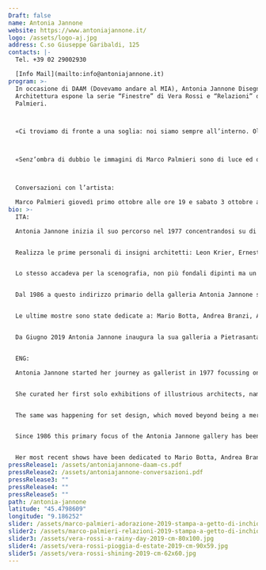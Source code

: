 ```yaml
---
Draft: false
name: Antonia Jannone
website: https://www.antoniajannone.it/
logo: /assets/logo-aj.jpg
address: C.so Giuseppe Garibaldi, 125
contacts: |-
  Tel. +39 02 29002930

  [Info Mail](mailto:info@antoniajannone.it)
program: >-
  In occasione di DAAM (Dovevamo andare al MIA), Antonia Jannone Disegni di
  Architettura espone la serie “Finestre” di Vera Rossi e “Relazioni” di Marco
  Palmieri.



  «Ci troviamo di fronte a una soglia: noi siamo sempre all’interno. Oltre sono sagome che non sempre siamo in grado di leggere. I vetri sono quelli che si utilizzavano cent’anni fa: in alcuni punti più densi, pastosi, in altri più nitidi. È un gioco di trasparenze, di presenze reali, contrapposte alle assenze presunte. La gamma dei colori è, quasi sempre, fredda. Il calore viene dall’ambiente proposto. Sono immagini della memoria, quella personale di Vera Rossi». Angela Madesani.



  «Senz’ombra di dubbio le immagini di Marco Palmieri sono di luce ed ombra, quindi assenze e presenze, per cui peso e leggerezza e dunque pieno e vuoto, oriente e occidente, anche grande e piccolo, e pure anima e corpo». Giacinto Di Pietrantonio.



  Conversazioni con l’artista:

  Marco Palmieri giovedì primo ottobre alle ore 19 e sabato 3 ottobre alle 12 Vera Rossi venerdì 2 ottobre alle 19 e domenica 4 alle 12
bio: >-
  ITA:

  Antonia Jannone inizia il suo percorso nel 1977 concentrandosi su di un’espressione artistica che fino ad allora non aveva trovato spazio: l’architettura.


  Realizza le prime personali di insigni architetti: Leon Krier, Ernesto Bruno Lapadula, Giovanni Muzio, Aldo Rossi, Alberto Sartoris, Ettore Sottsass, Stefan Wewerka. In quegli anni il disegno di architettura usciva dalla funzione strettamente progettuale e diventava una forma d’arte autonoma, esprimeva un’idea poetica del mondo valevole per se stessa (Aldo Rossi, Massimo Scolari, Ettore Sottsass, Arduino Cantafora) alla stregua di G.P.Pannini, Joli o Hubert Robert.


  Lo stesso accadeva per la scenografia, non più fondali dipinti ma un contesto tridimensionale inteso a creare un clima, un’atmosfera. Mostre di Nicola Benois, Ezio Frigerio, Pier Luigi Pizzi e altri.


  Dal 1986 a questo indirizzo primario della galleria Antonia Jannone si affianca un interesse speciale per artisti e designers: Sergio Cappelli e Patrizia Ranzo, Nathalie Du Pasquier, Borek Sipek e George Sowden.


  Le ultime mostre sono state dedicate a: Mario Botta, Andrea Branzi, Alessandro Busci, Aldo Cibic, Michele De Lucchi, Vittorio Gregotti, Steven Holl, Ugo La Pietra, Alessandro Mendini, Marco Palmieri, Gaetano Pesce, Franco Raggi, Umberto Riva, Alvaro Siza, Ettore Sottsass, Sergei Tchoban, Velasco Vitali e Marco Zanuso Jr.


  Da Giugno 2019 Antonia Jannone inaugura la sua galleria a Pietrasanta, in via del Marzocco, 18.


  ENG:

  Antonia Jannone started her journey as gallerist in 1977 focussing on a form of artistic expression that had, until then, not yet found a dedicated space: architecture.


  She curated her first solo exhibitions of illustrious architects, namely: Leon Krier, Ernesto Bruno Lapadula, Giovanni Muzio, Aldo Rossi, Alberto Sartoris, Ettore Sottsass, Stefan Wewerka. At that time architectural drawing started emerging from its strictly technical function to become an independent form of art, expressing a poetic concept of the world in its own right (Aldo Rossi, Massimo Scolari, Ettore Sottsass, Arduino Cantafora) in a similar way to G.P.Pannini, Joli or Hubert Robert.


  The same was happening for set design, which moved beyond being a mere painted backdrop to become a three-dimensional context intended to create an actual setting, an atmosphere. Shows of work by Nicola Benois, Ezio Frigerio, Pier Luigi Pizzi and others.


  Since 1986 this primary focus of the Antonia Jannone gallery has been combined with a profound interest in artists and designers, including Sergio Cappelli and Patrizia Ranzo, Nathalie Du Pasquier, Borek Sipek and George Sowden.


  Her most recent shows have been dedicated to Mario Botta, Andrea Branzi, Alessandro Busci, Aldo Cibic, Michele De Lucchi, Vittorio Gregotti, Steven Holl, Ugo La Pietra, Alessandro Mendini, Marco Palmieri, Gaetano Pesce, Franco Raggi, Umberto Riva, Alvaro Siza, Ettore Sottsass, Sergei Tchoban, Velasco Vitali and Marco Zanuso Jr.
pressRelease1: /assets/antoniajannone-daam-cs.pdf
pressRelease2: /assets/antoniajannone-conversazioni.pdf
pressRelease3: ""
pressRelease4: ""
pressRelease5: ""
path: /antonia-jannone
latitude: "45.4798609"
longitude: "9.186252"
slider: /assets/marco-palmieri-adorazione-2019-stampa-a-getto-di-inchiostro-su-carta-cotone-45x48-cm-ed.-di-5_high-res.jpg
slider2: /assets/marco-palmieri-relazioni-2019-stampa-a-getto-di-inchiostro-su-carta-cotone-45x48-cm-la-singola-opera-ed.-di-5_high-res.jpg
slider3: /assets/vera-rossi-a-rainy-day-2019-cm-80x100.jpg
slider4: /assets/vera-rossi-pioggia-d-estate-2019-cm-90x59.jpg
slider5: /assets/vera-rossi-shining-2019-cm-62x60.jpg
---
```

